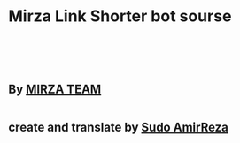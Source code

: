 <h1>Mirza Link Shorter bot sourse<h1/> <br> <h2>By <a href=http://tlgrm.me/mirzateam>MIRZA TEAM<a/><h2/>
<h4>create and translate by <a href=http://tlgrm.me/sudo_amirreza>Sudo AmirReza<a/>
